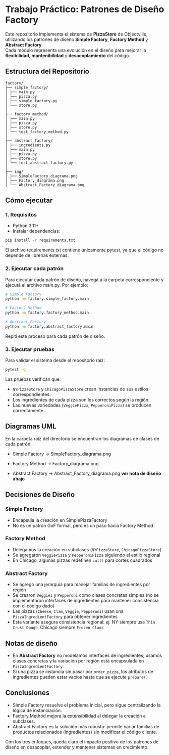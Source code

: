 # Trabajo Práctico: Patrones de Diseño Factory

Este repositorio implementa el sistema de **PizzaStore** de Objectville, utilizando los patrones de diseño **Simple Factory**, **Factory Method** y **Abstract Factory**.  
Cada módulo representa una evolución en el diseño para mejorar la **flexibilidad**, **mantenibilidad** y **desacoplamiento** del código.

## Estructura del Repositorio

```
factory/
├── simple_factory/
│ ├── main.py
│ ├── pizza.py
│ ├── simple_factory.py
│ └── store.py
│
├── factory_method/
│ ├── main.py
│ ├── pizza.py
│ ├── store.py
│ └── test_factory_method.py
│
├── abstract_factory/
│ ├── ingredients.py
│ ├── main.py
│ ├── pizza.py
│ ├── store.py
│ └── test_abstract_factory.py
│
├── img/
│ ├── SimpleFactory_diagrama.png
│ ├── Factory_diagrama.png
│ └── Abstract_Factory_diagrama.png
```

## Cómo ejecutar

### 1. Requisitos
- Python 3.11+
- Instalar dependencias:

```bash
pip install -r requirements.txt
```
El archivo requirements.txt contiene únicamente pytest, ya que el código no depende de librerías externas.

### 2. Ejecutar cada patrón

Para ejecutar cada patrón de diseño, navegá a la carpeta correspondiente y ejecutá el archivo main.py. Por ejemplo:

```bash
# Simple Factory
python -m factory.simple_factory.main

# Factory Method
python -m factory.factory_method.main

# Abstract Factory
python -m factory.abstract_factory.main
```

Repití este proceso para cada patrón de diseño.

### 3. Ejecutar pruebas

Para validar el sistema desde el repositorio raíz:

```bash
pytest -q
```
Las pruebas verifican que:

- `NYPizzaStore` y `ChicagoPizzaStore` crean instancias de sus estilos correspondientes.
- Los ingredientes de cada pizza son los correctos según la región.
- Las nuevas variedades (`VeggiePizza`, `PepperoniPizza`) se producen correctamente.

## Diagramas UML

En la carpeta raíz del directorio se encuentran los diagramas de clases de cada patrón:

- Simple Factory → SimpleFactory_diagrama.png

- Factory Method → Factory_diagrama.png

- Abstract Factory → Abstract_Factory_diagrama.png **ver nota de diseño abajo**


## Decisiones de Diseño

### Simple Factory

- Encapsula la creación en SimplePizzaFactory
- No es un patrón GoF formal, pero es un paso hacia Factory Method

### Factory Method

- Delegamos la creación en subclases (`NYPizzaStore`, `ChicagoPizzaStore`)
- Se agregaron `VeggiePizza` y `PepperoniPizza` siguiendo el estilo regional
- En Chicago, algunas pizzas redefinen `cut()` para cortes cuadrados

### Abstract Factory

- Se agregó una jerarquía para manejar familias de ingredientes por región
- Se crearon `Veggies` y `Pepperoni` como clases concretas simples (no se implementaron interfaces de ingredientes para mantener consistencia con el código dado)
- Las pizzas (`Cheese`, `Clam`, `Veggie`, `Pepperoni`) usan una `PizzaIngredientFactory` para obtener ingredientes
- Esta variante asegura consistencia regional: ej. NY siempre usa `Thin Crust Dough`, Chicago siempre `Frozen Clams`


## Notas de diseño

- En **Abstract Factory** no modelamos interfaces de ingredientes; usamos clases concretas y la variación por región está encapsulada en `PizzaIngredientFactory`
- Si una pizza se instancia sin pasar por `order_pizza`, los atributos de ingredientes pueden estar vacíos hasta que se ejecute `prepare()`


## Conclusiones

- Simple Factory resuelve el problema inicial, pero sigue centralizando la lógica de instanciación.
- Factory Method mejora la extensibilidad al delegar la creación a subclases.
- Abstract Factory es la solución más robusta: permite variar familias de productos relacionados (ingredientes) sin modificar el código cliente.

Con los tres enfoques, queda claro el impacto positivo de los patrones de diseño en desacoplar, extender y mantener sistemas en crecimiento.